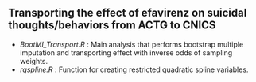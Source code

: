 ## Transporting the effect of efavirenz on suicidal thoughts/behaviors from ACTG to CNICS
- *BootMI_Transport.R* : Main analysis that performs bootstrap multiple imputation and transporting effect with inverse odds of sampling weights.
- *rqspline.R* : Function for creating restricted quadratic spline variables.

